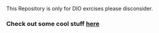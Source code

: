 This Repository is only for DIO exrcises please disconsider.

### Check out some cool stuff [here]("https://github.com/vtmattedi")
